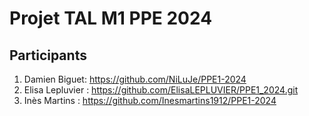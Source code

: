 # Projet TAL M1 PPE 2024

## Participants

1. Damien Biguet: https://github.com/NiLuJe/PPE1-2024
2. Elisa Lepluvier : https://github.com/ElisaLEPLUVIER/PPE1_2024.git
3. Inès Martins : https://github.com/Inesmartins1912/PPE1-2024
